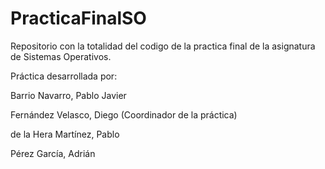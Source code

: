 # PracticaFinalSO

Repositorio con la totalidad del codigo de la practica final de la asignatura de Sistemas Operativos.

Práctica desarrollada por:

  Barrio Navarro, Pablo Javier
  
  Fernández Velasco, Diego (Coordinador de la práctica)
  
  de la Hera Martínez, Pablo 
  
  Pérez García, Adrián 
